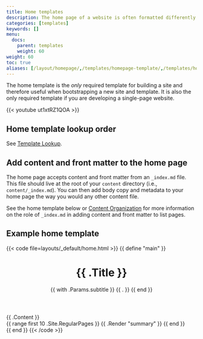 ```yaml
---
title: Home templates
description: The home page of a website is often formatted differently than the other pages. For this reason, Hugo makes it easy for you to define your new site's home page as a unique template.
categories: [templates]
keywords: []
menu:
  docs:
    parent: templates
    weight: 60
weight: 60
toc: true
aliases: [/layout/homepage/,/templates/homepage-template/,/templates/homepage/]
---
```


The home template is the *only* required template for building a site and therefore useful when bootstrapping a new site and template. It is also the only required template if you are developing a single-page website.

{{< youtube ut1xtRZ1QOA >}}

## Home template lookup order

See [Template Lookup](/templates/lookup-order/).

## Add content and front matter to the home page

The home page accepts content and front matter from an&nbsp;`_index.md`&nbsp;file. This file should live at the root of your `content` directory (i.e., `content/_index.md`). You can then add body copy and metadata to your home page the way you would any other content file.

See the home template below or [Content Organization][contentorg] for more information on the role of `_index.md` in adding content and front matter to list pages.

## Example home template

{{< code file=layouts/_default/home.html >}}
{{ define "main" }}
  <main aria-role="main">
    <header class="home-page-header">
      <h1>{{ .Title }}</h1>
      {{ with .Params.subtitle }}
        <span class="subtitle">{{ . }}</span>
      {{ end }}
    </header>
    <div class="home-page-content">
      <!-- Note that the content for index.html, as a sort of list page, will pull from content/_index.md -->
      {{ .Content }}
    </div>
    <div>
      {{ range first 10 .Site.RegularPages }}
        {{ .Render "summary" }}
      {{ end }}
    </div>
  </main>
{{ end }}
{{< /code >}}

[contentorg]: /content-management/organization/
[lookup]: /templates/lookup-order/
